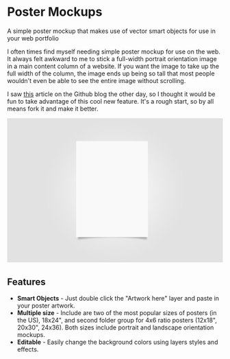 # Poster Mockups
A simple poster mockup that makes use of vector smart objects for use in your web portfolio

I often times find myself needing simple poster mockup for use on the web. It always felt awkward to me to stick a full-width portrait orientation image in a main content column of a website. If you want the image to take up the full width of the column, the image ends up being so tall that most people wouldn't even be able to see the entire image without scrolling.

I saw [this](https://github.com/blog/1845-psd-viewing-diffing) article on the Github blog the other day, so I thought it would be fun to take advantage of this cool new feature. It's a rough start, so by all means fork it and make it better.

![preview image](https://raw.githubusercontent.com/levimcg/poster-mockups/master/poster-mockup-preview.png)

## Features

- **Smart Objects** - Just double click the "Artwork here" layer and paste in your poster artwork.
- **Multiple size** - Include are two of the most popular sizes of posters (in the US), 18x24", and second folder group for 4x6 ratio posters (12x18", 20x30", 24x36). Both sizes include portrait and landscape orientation mockups.
- **Editable** - Easily change the background colors using layers styles and effects.



